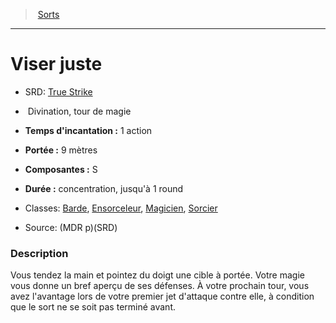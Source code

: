 ﻿---
!Spell
Family: SpellHD
Level: tour de magie
Type: Divination
CastingTime: 1 action
Range: 9 mètres
Components: S
Duration: concentration, jusqu'à 1 round
Classes: '[Barde](hd_bard.md), [Ensorceleur](hd_sorcerer.md), [Magicien](hd_wizard.md), [Sorcier](hd_warlock.md)'
Id: spells_hd.md#viser-juste
ParentLink: spells_hd.md#sorts
Name: Viser juste
ParentName: Sorts
NameLevel: 1
AltName: '[True Strike](srd_spells_true_strike.md)'
Source: (MDR p)(SRD)
Attributes: {}
---
> [Sorts](hd_spells.md)

---

# Viser juste

- SRD: [True Strike](srd_spells_true_strike.md)

-  Divination, tour de magie

- **Temps d'incantation :** 1 action

- **Portée :** 9 mètres

- **Composantes :** S

- **Durée :** concentration, jusqu'à 1 round

- Classes: [Barde](hd_bard.md), [Ensorceleur](hd_sorcerer.md), [Magicien](hd_wizard.md), [Sorcier](hd_warlock.md)

- Source: (MDR p)(SRD)

### Description

Vous tendez la main et pointez du doigt une cible à portée. Votre magie vous donne un bref aperçu de ses défenses. À votre prochain tour, vous avez l'avantage lors de votre premier jet d'attaque contre elle, à condition que le sort ne se soit pas terminé avant.

